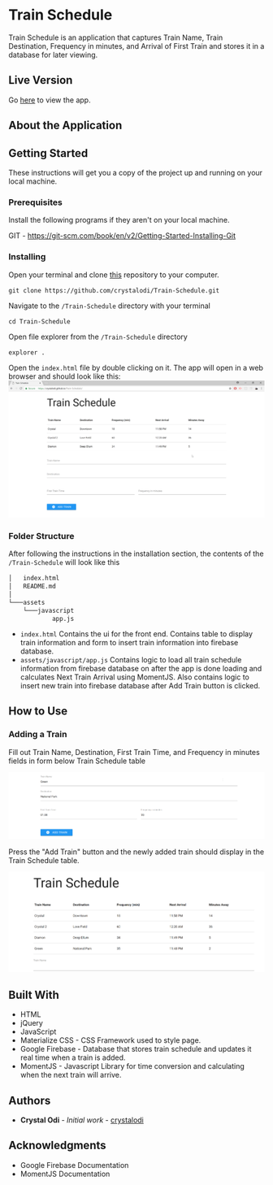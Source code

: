 # Train Schedule

Train Schedule is an application that captures Train Name, Train Destination, Frequency in minutes, and Arrival of First Train and stores it in a database for later viewing.

## Live Version

Go [here](https://crystalodi.github.io/Train-Schedule/) to view the app. 

## About the Application

## Getting Started

These instructions will get you a copy of the project up and running on your local machine.

### Prerequisites

Install the following programs if they aren't on your local machine.

GIT - https://git-scm.com/book/en/v2/Getting-Started-Installing-Git

### Installing

Open your terminal and clone [this](https://github.com/crystalodi/Train-Schedule.git) repository to your computer. 

```
git clone https://github.com/crystalodi/Train-Schedule.git

```

Navigate to the `/Train-Schedule` directory with your terminal

```
cd Train-Schedule
```

Open file explorer from the `/Train-Schedule` directory

```
explorer .
```

Open the `index.html` file by double clicking on it. The app will open in a web browser and should look like this:
![Home](https://raw.githubusercontent.com/crystalodi/Train-Schedule/master/assets/images/home.png)

### Folder Structure

After following the instructions in the installation section, the contents of the `/Train-Schedule` will look like this


```
│   index.html
│   README.md
│
└───assets
    └───javascript
            app.js
```
* `index.html` Contains the ui for the front end. Contains table to display train information and form to insert train information into firebase database.
* `assets/javascript/app.js` Contains logic to load all train schedule information from firebase database on after the app is done loading and calculates Next Train Arrival using MomentJS. Also contains logic to insert new train into firebase database after Add Train button is clicked.

## How to Use

### Adding a Train

Fill out Train Name, Destination, First Train Time, and Frequency in minutes fields in form below Train Schedule table

![Fill out form](https://raw.githubusercontent.com/crystalodi/Train-Schedule/master/assets/images/add_train_1.png)

Press the "Add Train" button and the newly added train should display in the Train Schedule table.

![Added Train](https://raw.githubusercontent.com/crystalodi/Train-Schedule/master/assets/images/add_train_2.png)

## Built With

* HTML
* jQuery
* JavaScript
* Materialize CSS - CSS Framework used to style page.
* Google Firebase - Database that stores train schedule and updates it real time when a train is added.
* MomentJS - Javascript Library for time conversion and calculating when the next train will arrive.

## Authors

* **Crystal Odi** - *Initial work* - [crystalodi](https://github.com/crystalodi)


## Acknowledgments

* Google Firebase Documentation
* MomentJS Documentation

